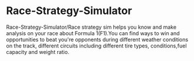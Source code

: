 # Race-Strategy-Simulator
Race-Strategy-Simulator/Race  strategy sim helps you know and make analysis on your race about Formula 1(F1).You can find ways to win and opportunities to beat you're opponents during different weather conditions on the track, different circuits including different tire types, conditions,fuel capacity and weight ratio.
